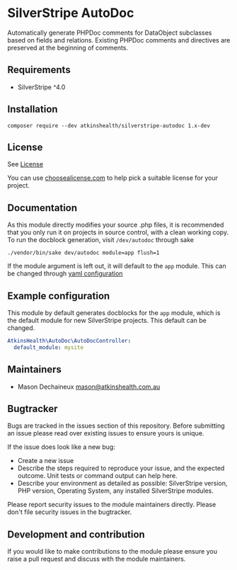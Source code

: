# SilverStripe AutoDoc

Automatically generate PHPDoc comments for DataObject subclasses based on fields and relations. Existing PHPDoc comments and directives are preserved at the beginning of comments.

## Requirements

* SilverStripe ^4.0

## Installation
```
composer require --dev atkinshealth/silverstripe-autodoc 1.x-dev
```

## License
See [License](LICENSE.md)

You can use [choosealicense.com](http://choosealicense.com) to help pick a suitable license for your project.

## Documentation
As this module directly modifies your source .php files, it is recommended that you only run it on projects in source control, with a clean working copy. To run the docblock generation, visit `/dev/autodoc` through sake

```
./vendor/bin/sake dev/autodoc module=app flush=1
```

If the module argument is left out, it will default to the `app` module. This can be changed through [yaml configuration](#example-configuration)

## Example configuration

This module by default generates docblocks for the `app` module, which is the default module for new SilverStripe projects. This default can be changed.

```yaml
AtkinsHealth\AutoDoc\AutoDocController:
  default_module: mysite
```

## Maintainers
 * Mason Dechaineux <mason@atkinshealth.com.au>

## Bugtracker
Bugs are tracked in the issues section of this repository. Before submitting an issue please read over
existing issues to ensure yours is unique.

If the issue does look like a new bug:

 - Create a new issue
 - Describe the steps required to reproduce your issue, and the expected outcome. Unit tests or command output can help here.
 - Describe your environment as detailed as possible: SilverStripe version, PHP version,
 Operating System, any installed SilverStripe modules.

Please report security issues to the module maintainers directly. Please don't file security issues in the bugtracker.

## Development and contribution
If you would like to make contributions to the module please ensure you raise a pull request and discuss with the module maintainers.
